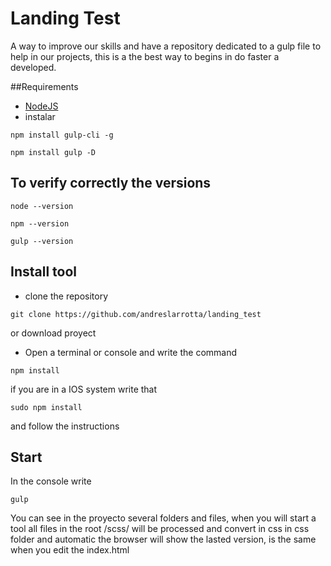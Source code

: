 # Landing Test
A way to improve our skills and have a repository dedicated to a gulp file to help in our projects, this is a the best way to begins in do faster a developed.

##Requirements
- [NodeJS](https://nodejs.org/)
- instalar
```
npm install gulp-cli -g
```
```
npm install gulp -D
```
## To verify correctly the versions
```
node --version
```
```
npm --version
```
```
gulp --version
```
## Install tool
- clone the repository
```
git clone https://github.com/andreslarrotta/landing_test
```
or download proyect
- Open a terminal or console and write the command 
```
npm install
```
if you are in a IOS system write that

```
sudo npm install
```
and follow the instructions

## Start
In the console write

```
gulp
```
You can see in the proyecto several folders and files, when you will start a tool all files in the root /scss/ will be processed and convert in css in css folder and automatic the browser will show the lasted version, is the same when you edit the index.html